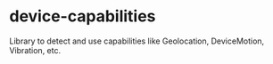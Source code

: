 # device-capabilities
Library to detect and use capabilities like Geolocation, DeviceMotion, Vibration, etc.
